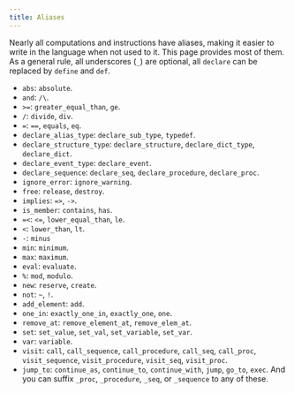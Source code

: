 ```yaml
---
title: Aliases
---
```

Nearly all computations and instructions have aliases, making it easier to
write in the language when not used to it. This page provides most of them.  As
a general rule, all underscores (`_`) are optional, all `declare` can be
replaced by `define` and `def`.

* `abs`: `absolute`.
* `and`: `/\`.
* `>=`: `greater_equal_than`, `ge`.
* `/`: `divide`, `div`.
* `=`: `==`, `equals`, `eq`.
* `declare_alias_type`: `declare_sub_type`, `typedef`.
* `declare_structure_type`: `declare_structure`, `declare_dict_type`,
  `declare_dict`.
* `declare_event_type`: `declare_event`.
* `declare_sequence`: `declare_seq`, `declare_procedure`, `declare_proc`.
* `ignore_error`: `ignore_warning`.
* `free`: `release`, `destroy`.
* `implies`: `=>`, `->`.
* `is_member`: `contains`, `has`.
* `=<`: `<=`, `lower_equal_than`, `le`.
* `<`: `lower_than`, `lt`.
* `-`: `minus`
* `min`: `minimum`.
* `max`: `maximum`.
* `eval`: `evaluate`.
* `%`: `mod`, `modulo`.
* `new`: `reserve`, `create`.
* `not`: `~`, `!`.
* `add_element`: `add`.
* `one_in`: `exactly_one_in`, `exactly_one`, `one`.
* `remove_at`: `remove_element_at`, `remove_elem_at`.
* `set`: `set_value`, `set_val`, `set_variable`, `set_var`.
* `var`: `variable`.
* `visit`: `call`, `call_sequence`, `call_procedure`, `call_seq`, `call_proc`,
   `visit_sequence`, `visit_procedure`, `visit_seq`, `visit_proc`.
* `jump_to`: `continue_as`, `continue_to`, `continue_with`, `jump`, `go_to`,
  `exec`.  And you can suffix `_proc`, `_procedure`, `_seq`, or `_sequence` to
  any of these.
